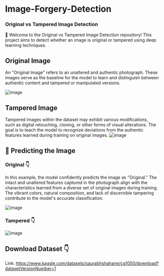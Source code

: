 # Image-Forgery-Detection

### Original vs Tampered Image Detection

🚀 Welcome to the Original vs Tampered Image Detection repository! This project aims to detect whether an image is original or tampered using deep learning techniques.


## Original Image
An "Original Image" refers to an unaltered and authentic photograph. These images serve as the baseline for the model to learn and distinguish between authentic content and tampered or manipulated versions.

![image](https://github.com/seiccn/Image-Forgery-Detection/assets/4949583/91356f25-a01b-4741-bd9c-b0dd0867c219)

## Tampered Image
Tampered images within the dataset may exhibit various modifications, such as digital retouching, cloning, or other forms of visual alterations. The goal is to teach the model to recognize deviations from the authentic features learned during training on original images.
![image](https://github.com/seiccn/Image-Forgery-Detection/assets/4949583/f89d5e7c-fdd3-439e-9057-58aecfe113d0)


## 🔮 Predicting the Image

### Original 👇
In this example, the model confidently predicts the image as "Original." The intact and unaltered features captured in the photograph align with the characteristics learned from a diverse set of original images during training. The vibrant colors, natural composition, and lack of discernible tampering contribute to the model's accurate classification.

![image](https://github.com/seiccn/Image-Forgery-Detection/assets/4949583/13675c4c-7b67-44a2-b5c7-9a89eec49a3f)

### Tampered 👇

![image](https://github.com/seiccn/Image-Forgery-Detection/assets/4949583/fabe6b89-ad4a-41f8-825d-8ab1288b04ed)

## Download Dataset 👇  
Link: https://www.kaggle.com/datasets/saurabhshahane/cg1050/download?datasetVersionNumber=1
